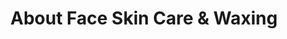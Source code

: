 ---
title: "About Face Skin Care & Waxing"
url: /grand-junction/about-face-skin-care-and-waxing/
shop: beauty
---